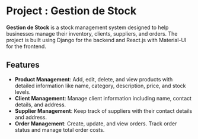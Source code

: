 # Project : Gestion de Stock

**Gestion de Stock** is a stock management system designed to help businesses manage their inventory, clients, suppliers, and orders. The project is built using Django for the backend and React.js with Material-UI for the frontend.

## Features

- **Product Management**: 
  Add, edit, delete, and view products with detailed information like name, category, description, price, and stock levels.
- **Client Management**: 
  Manage client information including name, contact details, and address.
- **Supplier Management**: 
  Keep track of suppliers with their contact details and address.
- **Order Management**: 
  Create, update, and view orders. Track order status and manage total order costs.
